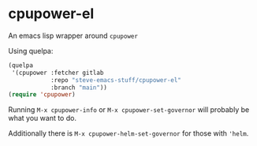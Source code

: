 # cpupower-el

An emacs lisp wrapper around `cpupower`

Using quelpa:
```lisp
(quelpa
 '(cpupower :fetcher gitlab
            :repo "steve-emacs-stuff/cpupower-el"
            :branch "main"))
(require 'cpupower)
```

Running `M-x cpupower-info` or `M-x cpupower-set-governor` will
probably be what you want to do.

Additionally there is `M-x cpupower-helm-set-governor` for those with
`'helm`.
